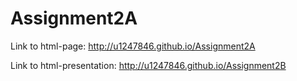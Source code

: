 # Assignment2A

Link to html-page: http://u1247846.github.io/Assignment2A

Link to html-presentation: http://u1247846.github.io/Assignment2B
